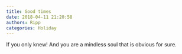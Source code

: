 ```yaml
---
title: Good times
date: 2018-04-11 21:20:58
authors: Ripp
categories: Holiday
---
```


 If you only knew! And you are a mindless soul that is obvious for sure.